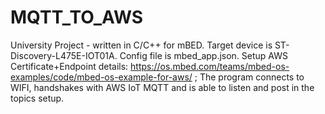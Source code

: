 # MQTT_TO_AWS
University Project - written in C/C++ for mBED. Target device is ST-Discovery-L475E-IOT01A. Config file is mbed_app.json. Setup AWS Certificate+Endpoint details: https://os.mbed.com/teams/mbed-os-examples/code/mbed-os-example-for-aws/ ; The program connects to WIFI, handshakes with AWS IoT MQTT and is able to listen and post in the topics setup.
